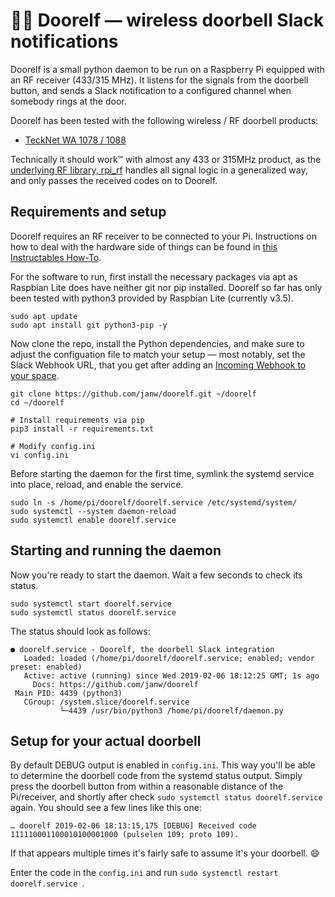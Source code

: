 # 🧝‍♂️ Doorelf — wireless doorbell Slack notifications

Doorelf is a small python daemon to be run on a Raspberry Pi equipped with an RF receiver (433/315 MHz). It listens for the signals from the doorbell button, and sends a Slack notification to a configured channel when somebody rings at the door.

Doorelf has been tested with the following wireless / RF doorbell products:

- [TeckNet WA 1078 / 1088](https://www.amazon.de/dp/B01BI57H06/)

Technically it should work™ with almost any 433 or 315MHz product, as the [underlying RF library, rpi_rf](https://github.com/milaq/rpi-rf) handles all signal logic in a generalized way, and only passes the received codes on to Doorelf.

## Requirements and setup

Doorelf requires an RF receiver to be connected to your Pi. Instructions on how to deal with the hardware side of things can be found in [this Instructables How-To](https://www.instructables.com/id/Super-Simple-Raspberry-Pi-433MHz-Home-Automation/).

For the software to run, first install the necessary packages via apt as Raspbian Lite does have neither git nor pip installed. Doorelf so far has only been tested with python3 provided by Raspbian Lite (currently v3.5).

```
sudo apt update
sudo apt install git python3-pip -y
```

Now clone the repo, install the Python dependencies, and make sure to adjust the configuation file to match your setup — most notably, set the Slack Webhook URL, that you get after adding an [Incoming Webhook to your space](https://slack.com/apps/A0F7XDUAZ-incoming-webhooks).

```
git clone https://github.com/janw/doorelf.git ~/doorelf
cd ~/doorelf

# Install requirements via pip
pip3 install -r requirements.txt

# Modify config.ini
vi config.ini
```

Before starting the daemon for the first time, symlink the systemd service into place, reload, and enable the service.

```
sudo ln -s /home/pi/doorelf/doorelf.service /etc/systemd/system/
sudo systemctl --system daemon-reload
sudo systemctl enable doorelf.service
```


## Starting and running the daemon

Now you're ready to start the daemon. Wait a few seconds to check its status.

```
sudo systemctl start doorelf.service
sudo systemctl status doorelf.service
```

The status should look as follows:

```
● doorelf.service - Doorelf, the doorbell Slack integration
   Loaded: loaded (/home/pi/doorelf/doorelf.service; enabled; vendor preset: enabled)
   Active: active (running) since Wed 2019-02-06 18:12:25 GMT; 1s ago
     Docs: https://github.com/janw/doorelf
 Main PID: 4439 (python3)
   CGroup: /system.slice/doorelf.service
           └─4439 /usr/bin/python3 /home/pi/doorelf/daemon.py
```


## Setup for your actual doorbell

By default DEBUG output is enabled in `config.ini`. This way you'll be able to determine the doorbell code from the systemd status output. Simply press the doorbell button from within a reasonable distance of the Pi/receiver, and shortly after check `sudo systemctl status doorelf.service` again. You should see a few lines like this one:

```
… doorelf 2019-02-06 18:13:15,175 [DEBUG] Received code 111110001100010100001000 (pulselen 109; proto 109).
```

If that appears multiple times it's fairly safe to assume it's your doorbell. 😄

Enter the code in the `config.ini` and run `sudo systemctl restart doorelf.service
`.
